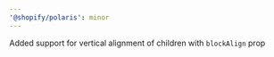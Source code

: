 ```yaml
---
'@shopify/polaris': minor
---
```


Added support for vertical alignment of children with `blockAlign` prop
